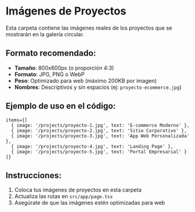 # Imágenes de Proyectos

Esta carpeta contiene las imágenes reales de los proyectos que se mostrarán en la galería circular.

## Formato recomendado:
- **Tamaño**: 800x600px (o proporción 4:3)
- **Formato**: JPG, PNG o WebP
- **Peso**: Optimizado para web (máximo 200KB por imagen)
- **Nombres**: Descriptivos y sin espacios (ej: `proyecto-ecommerce.jpg`)

## Ejemplo de uso en el código:

```tsx
items={[
  { image: '/projects/proyecto-1.jpg', text: 'E-commerce Moderno' },
  { image: '/projects/proyecto-2.jpg', text: 'Sitio Corporativo' },
  { image: '/projects/proyecto-3.jpg', text: 'App Web Personalizada' },
  { image: '/projects/proyecto-4.jpg', text: 'Landing Page' },
  { image: '/projects/proyecto-5.jpg', text: 'Portal Empresarial' }
]}
```

## Instrucciones:
1. Coloca tus imágenes de proyectos en esta carpeta
2. Actualiza las rutas en `src/app/page.tsx`
3. Asegúrate de que las imágenes estén optimizadas para web
